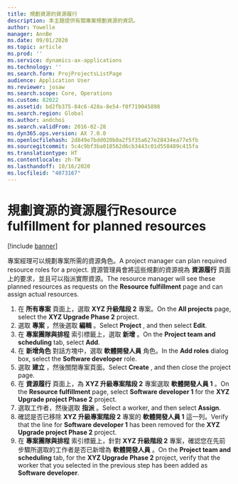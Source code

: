 ```yaml
---
title: 規劃資源的資源履行
description: 本主題提供有關專案規劃資源的資訊。
author: Yowelle
manager: AnnBe
ms.date: 09/01/2020
ms.topic: article
ms.prod: ''
ms.service: dynamics-ax-applications
ms.technology: ''
ms.search.form: ProjProjectsListPage
audience: Application User
ms.reviewer: josaw
ms.search.scope: Core, Operations
ms.custom: 82022
ms.assetid: bd2fb375-84c6-428a-8e54-f0f719045898
ms.search.region: Global
ms.author: andchoi
ms.search.validFrom: 2016-02-28
ms.dyn365.ops.version: AX 7.0.0
ms.openlocfilehash: 2d849e7bdd020b0a2f5f35a627e28434ea77e5fb
ms.sourcegitcommit: 5c4c9bf3ba018562d6cb3443c01d550489c415fa
ms.translationtype: HT
ms.contentlocale: zh-TW
ms.lasthandoff: 10/16/2020
ms.locfileid: "4073167"
---
```

# <a name="resource-fulfillment-for-planned-resources"></a><span data-ttu-id="2b1eb-103">規劃資源的資源履行</span><span class="sxs-lookup"><span data-stu-id="2b1eb-103">Resource fulfillment for planned resources</span></span>

[!include [banner](../includes/banner.md)]

<span data-ttu-id="2b1eb-104">專案經理可以規劃專案所需的資源角色。</span><span class="sxs-lookup"><span data-stu-id="2b1eb-104">A project manager can plan required resource roles for a project.</span></span> <span data-ttu-id="2b1eb-105">資源管理員會將這些規劃的資源視為 **資源履行** 頁面上的要求，並且可以指派實際資源。</span><span class="sxs-lookup"><span data-stu-id="2b1eb-105">The resource manager will see these planned resources as requests on the **Resource fulfillment** page and can assign actual resources.</span></span>

1. <span data-ttu-id="2b1eb-106">在 **所有專案** 頁面上，選取 **XYZ 升級階段 2** 專案。</span><span class="sxs-lookup"><span data-stu-id="2b1eb-106">On the **All projects** page, select the **XYZ Upgrade Phase 2** project.</span></span>
2. <span data-ttu-id="2b1eb-107">選取 **專案** ，然後選取 **編輯** 。</span><span class="sxs-lookup"><span data-stu-id="2b1eb-107">Select **Project** , and then select **Edit**.</span></span>
3. <span data-ttu-id="2b1eb-108">在 **專案團隊與排程** 索引標籤上，選取 **新增** 。</span><span class="sxs-lookup"><span data-stu-id="2b1eb-108">On the **Project team and scheduling** tab, select **Add**.</span></span>
4. <span data-ttu-id="2b1eb-109">在 **新增角色** 對話方塊中，選取 **軟體開發人員** 角色。</span><span class="sxs-lookup"><span data-stu-id="2b1eb-109">In the **Add roles** dialog box, select the **Software developer** role.</span></span>
5. <span data-ttu-id="2b1eb-110">選取 **建立** ，然後關閉專案頁面。</span><span class="sxs-lookup"><span data-stu-id="2b1eb-110">Select **Create** , and then close the project page.</span></span>
6. <span data-ttu-id="2b1eb-111">在 **資源履行** 頁面上，為 **XYZ 升級專案階段 2** 專案選取 **軟體開發人員 1** 。</span><span class="sxs-lookup"><span data-stu-id="2b1eb-111">On the **Resource fulfillment** page, select **Software developer 1** for the **XYZ Upgrade project Phase 2** project.</span></span>
7. <span data-ttu-id="2b1eb-112">選取工作者，然後選取 **指派** 。</span><span class="sxs-lookup"><span data-stu-id="2b1eb-112">Select a worker, and then select **Assign**.</span></span>
8. <span data-ttu-id="2b1eb-113">確認是否已移除 **XYZ 升級專案階段 2** 專案的 **軟體開發人員 1** 這一列。</span><span class="sxs-lookup"><span data-stu-id="2b1eb-113">Verify that the line for **Software developer 1** has been removed for the **XYZ Upgrade project Phase 2** project.</span></span>
9. <span data-ttu-id="2b1eb-114">在 **專案團隊與排程** 索引標籤上，針對 **XYZ 升級階段 2** 專案，確認您在先前步驟所選取的工作者是否已新增為 **軟體開發人員** 。</span><span class="sxs-lookup"><span data-stu-id="2b1eb-114">On the **Project team and scheduling** tab, for the **XYZ Upgrade Phase 2** project, verify that the worker that you selected in the previous step has been added as **Software developer**.</span></span>
